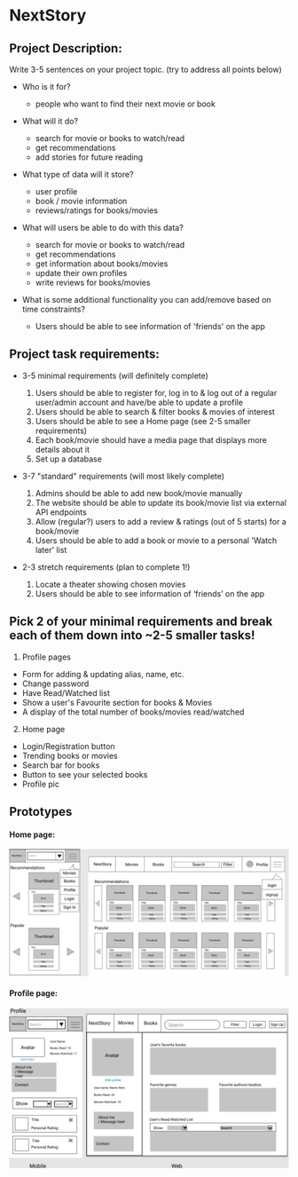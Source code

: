 # NextStory
## Project Description: 
Write 3-5 sentences on your project topic. (try to address all points below)
- Who is it for?
  - people who want to find their next movie or book

- What will it do?
  - search for movie or books to watch/read
  - get recommendations
  - add stories for future reading

- What type of data will it store?
  - user profile
  - book / movie information
  - reviews/ratings for books/movies

- What will users be able to do with this data?
  - search for movie or books to watch/read
  - get recommendations
  - get information about books/movies
  - update their own profiles
  - write reviews for books/movies

- What is some additional functionality you can add/remove based on time constraints?
  - Users should be able to see information of 'friends' on the app


## Project task requirements:
- 3-5 minimal requirements (will definitely complete)
  1. Users should be able to register for, log in to & log out of a regular user/admin account and have/be able to update a profile
  1. Users should be able to search & filter books & movies of interest
  1. Users should be able to see a Home page (see 2-5 smaller requirements)
  1. Each book/movie should have a media page that displays more details about it
  1. Set up a database

- 3-7 "standard" requirements (will most likely complete)
  1. Admins should be able to add new book/movie manually
  1. The website should be able to update its book/movie list via external API endpoints
  1. Allow (regular?) users to add a review & ratings (out of 5 starts) for a book/movie
  1. Users should be able to add a book or movie to a personal 'Watch later' list

- 2-3 stretch requirements (plan to complete 1!)
  1. Locate a theater showing chosen movies
  1. Users should be able to see information of ‘friends’ on the app

## Pick 2 of your minimal requirements and break each of them down into ~2-5 smaller tasks!
1. Profile pages
  - Form for adding & updating alias, name, etc.
  - Change password
  - Have Read/Watched list
  - Show a user's Favourite section for books & Movies
  - A display of the total number of books/movies read/watched

2. Home page
  - Login/Registration button
  - Trending books or movies
  - Search bar for books
  - Button to see your selected books
  - Profile pic
  
  
## Prototypes
#### Home page:
![](./HomePNG.png)

#### Profile page:
![](./ProfilePNG.png)

